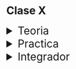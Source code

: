 # Clase X

<details>
<summary style="font-size:28px">Teoria</summary>

---

Lee la siguiente documentacion

- [ ] [Introduccion a Context](https://react.dev/learn/passing-data-deeply-with-context)

Comienza a leer el archivo `App.jsx`, intenta entender el flujo de renderizado, el funcionamiento, y como se relacionan los componentes entre si.

- [ ] Aprende como crear un contexto a traves de `createContext`.

- [ ] Aprende a usar el `Provider` para definir los valores y funciones que se van a compartir a traves del contexto.

- [ ] Observa como definimos implementamos el `Provider` en `App.jsx` y definimos quien tiene acceso a los valores y funciones del contexto.

- [ ] Observa como consumimos el contexto en `WithContext.jsx` para poder acceder a los valores y funciones que se comparten a traves del contexto.

---

Si quieres, puedes ver el ejercicio con el que trabajaremos durante la clase [aqui](/src/clases/17-context/teoria/App.jsx)
</details>
<details>
<summary style="font-size:28px">Practica</summary>

---

Crea una app con lo siguiente
  
1. Un context que permita gestionar una lista de tareas y exponga
  
    - la lista de tareas
  
    - un metodo para agregar una tarea
  
    - un metodo para eliminar una tarea

2. Un componente que es un formulario para crear tareas con
  
    - un input text
    - un boton para agregar

3. Un componente que es una lista de tareas
  
    - cada tarea tiene un boton para eliminar

---

Puedes ver la resolucion [aqui](/src/clases/17-context/practica/App.jsx)
</details>
<details>
<summary style="font-size:28px">Integrador</summary>
WIP: come later
</details>